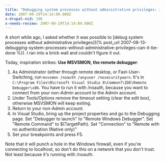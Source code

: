 ```yaml
---
title: "Debugging system processes without administrative privileges: it can be done"
date: 2007-09-29T14:14:09.000Z
x-drupal-nid: 196
x-needs-review: 2007-09-29T14:14:09.000Z
---
```

A short while ago, I asked whether it was possible to [debug system processes without administrative privileges]({% post_url 2007-08-13-debugging-system-processes-without-administrative-privileges-can-it-be-done %}). I ran into a brick wall and couldn't figure it out.

Today, inspiration strikes: **Use MSVSMON, the remote debugger**:

1.  As Administrator (either through remote desktop, or Fast-User-Switching, run `msvsmon /noauth /anyuser /nosecuritywarn`. It's in `C:\Program Files\Microsoft Visual Studio 8\Common7\IDE\Remote Debugger\x86`. You have to run it with /noauth, because you want to connect from your non-Admin account to the Admin account.
2.  Under Tools/Options remove the timeout setting (clear the edit box), otherwise MSVSMON will keep exiting.
3.  Return to your non-Admin account.
4.  In Visual Studio, bring up the project properties and go to the Debugging page. Set "Debugger to launch" to "Remote Windows Debugger". Set "Remote Command" to $(TargetPath). Set "Connection" to "Remote with no authentication (Native only)"
5.  Set your breakpoints and press F5.

Note that it will punch a hole in the Windows firewall, even if you're connecting to localhost, so don't do this on a network that you don't trust. Not least because it's running with /noauth.
